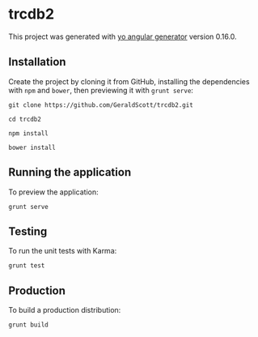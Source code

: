 # trcdb2

This project was generated with [yo angular generator](https://github.com/yeoman/generator-angular)
version 0.16.0.

## Installation
Create the project by cloning it from GitHub, installing the dependencies with `npm` and `bower`, then previewing it with `grunt serve`:

`git clone https://github.com/GeraldScott/trcdb2.git`

`cd trcdb2`

`npm install`

`bower install`

## Running the application
To preview the application:

`grunt serve`

## Testing
To run the unit tests with Karma:

`grunt test`

## Production
To build a production distribution:

`grunt build`
